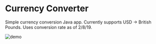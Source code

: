 # Currency Converter
Simple currency conversion Java app. Currently supports USD -> British Pounds. Uses conversion rate as of 2/8/19.


![demo](https://i.imgur.com/KApl60w.png)

